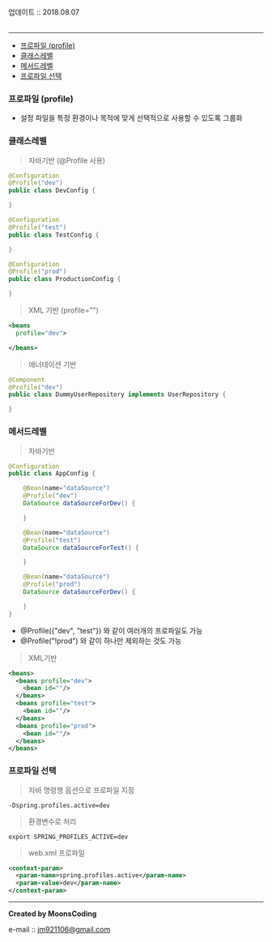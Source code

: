 
<div class="pull-right">  업데이트 :: 2018.08.07 </div><br>

---

<!-- @import "[TOC]" {cmd="toc" depthFrom=1 depthTo=6 orderedList=false} -->
<!-- code_chunk_output -->

* [프로파일 (profile)](#프로파일-profile)
* [클래스레벨](#클래스레벨)
* [메서드레벨](#메서드레벨)
* [프로파일 선택](#프로파일-선택)

<!-- /code_chunk_output -->

### 프로파일 (profile)

- 설정 파일을 특정 환경이나 목적에 맞게 선택적으로 사용할 수 있도록 그룹화

### 클래스레벨

> 자바기반 (@Profile 사용)
```java
@Configuration
@Profile("dev")
public class DevConfig {

}

@Configuration
@Profile("test")
public class TestConfig {

}

@Configuration
@Profile("prod")
public class ProductionConfig {

}
```

> XML 기반 (profile="")
```xml
<beans
  profile="dev">

</beans>
```

> 애너테이션 기반
```java
@Component
@Profile("dev")
public class DummyUserRepository implements UserRepository {

}
```

### 메서드레벨

> 자바기반
```java
@Configuration
public class AppConfig {

    @Bean(name="dataSource")
    @Profile("dev")
    DataSource dataSourceForDev() {

    }

    @Bean(name="dataSource")
    @Profile("test")
    DataSource dataSourceForTest() {

    }

    @Bean(name="dataSource")
    @Profile("prod")
    DataSource dataSourceForDev() {

    }
}
```

- @Profile({"dev", "test"}) 와 같이 여러개의 프로파일도 가능
- @Profile("!prod") 와 같이 하나만 제외하는 것도 가능

> XML기반
```xml
<beans>
  <beans profile="dev">
    <bean id=""/>
  </beans>
  <beans profile="test">
    <bean id=""/>
  </beans>
  <beans profile="prod">
    <bean id=""/>
  </beans>
</beans>
```

### 프로파일 선택


> 자바 명령행 옵션으로 프로파일 지정
```
-Dspring.profiles.active=dev
```

> 환경변수로 처리
```
export SPRING_PROFILES_ACTIVE=dev
```

>web.xml 프로파일
```xml
<context-param>
  <param-name>spring.profiles.active</param-name>
  <param-value>dev</param-name>
</context-param>
```

---

**Created by MoonsCoding**

e-mail :: jm921106@gmail.com
